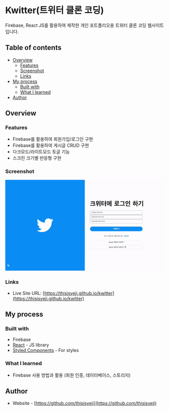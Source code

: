 # Kwitter(트위터 클론 코딩)

Firebase, React JS를 활용하여 제작한 개인 포트폴리오용 트위터 클론 코딩 웹사이트입니다.

## Table of contents

- [Overview](#overview)
  - [Features](#features)
  - [Screenshot](#screenshot)
  - [Links](#links)
- [My process](#my-process)
  - [Built with](#built-with)
  - [What I learned](#what-i-learned)
- [Author](#author)

## Overview

### Features

- Firebase를 활용하여 회원가입/로그인 구현
- Firebase를 활용하여 게시글 CRUD 구현
- 다크모드/라이트모드 토글 기능
- 스크린 크기별 반응형 구현

### Screenshot

![](./screenshot.gif)

### Links

- Live Site URL: [https://thisisyeji.github.io/kwitter](https://thisisyeji.github.io/kwitter)

## My process

### Built with

- Firebase
- [React](https://reactjs.org/) - JS library
- [Styled Components](https://styled-components.com/) - For styles

### What I learned

- Firebase 사용 방법과 활용 (회원 인증, 데이터베이스, 스토리지)

## Author

- Website - [https://github.com/thisisyeji](https://github.com/thisisyeji)
